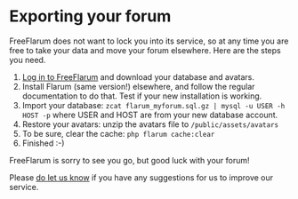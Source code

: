 # Exporting your forum

FreeFlarum does not want to lock you into its service, so at any time you are free to take your data and move your forum elsewhere. Here are the steps you need.

1. [Log in to FreeFlarum](/settings) and download your database and avatars.
2. Install Flarum (same version!) elsewhere, and follow the regular documentation to do that. Test if your new installation is working. 
3. Import your database: `zcat flarum_myforum.sql.gz | mysql -u USER -h HOST -p` where USER and HOST are from your new database account.
4. Restore your avatars: unzip the avatars file to `/public/assets/avatars`
5. To be sure, clear the cache: `php flarum cache:clear`
6. Finished :-)

FreeFlarum is sorry to see you go, but good luck with your forum!

Please [do let us know](/support) if you have any suggestions for us to improve our service.

